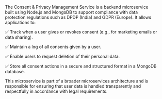 The Consent & Privacy Management Service is a backend microservice built using Node.js and MongoDB to support compliance with data protection regulations such as DPDP (India) and GDPR (Europe).
It allows applications to:

✅ Track when a user gives or revokes consent (e.g., for marketing emails or data sharing).

✅ Maintain a log of all consents given by a user.

✅ Enable users to request deletion of their personal data.

✅ Store all consent actions in a secure and structured format in a MongoDB database.

This microservice is part of a broader microservices architecture and is responsible for ensuring that user data is handled transparently and respectfully in accordance with legal requirements.

